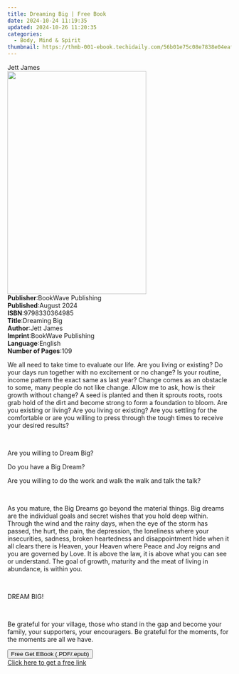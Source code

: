```yaml
---
title: Dreaming Big | Free Book
date: 2024-10-24 11:19:35
updated: 2024-10-26 11:20:35
categories:
  - Body, Mind & Spirit
thumbnail: https://thmb-001-ebook.techidaily.com/56b01e75c08e7838e04eafb502e215441f2947d18eb3a8ab6f878f1e7aa1a379.jpg
---
```

<main id="book-container">
  <div class="flex flex-col">
    <div class="book-brief flex-1 py-6 px-4 sm:p-6 md:py-10 md:px-8">
      <!-- brief-->
      <div class="book-brief-main">Jett James</div>
    </div>
    <div
      class="book-meta-info flex-1 grid gap-4 col-start-1 col-end-3 row-start-1 sm:mb-6 sm:grid-cols-4 lg:gap-6 lg:col-start-2 lg:row-end-6 lg:row-span-6 lg:mb-0"
    >
      <div
        class="book-meta-info-left place-content-center mt-4 p-4 text-sm leading-6 col-start-2 col-span-2 dark:text-slate-400"
      >
        <img
          class="w-full h-500 object-cover rounded-lg sm:h-255 sm:col-span-2 lg:col-span-full"
          src="https://img-001-ebook.techidaily.com/963f65b82a709b3e10cb915747b09f1b80bb5243741be59861a5448e279022c9.jpg"
          alt=""
          width="312"
          height="500"
        />
      </div>
      <div
        class="book-meta-info-right mt-2 col-start-1 row-start-2 col-span-3 self-center"
      >
        <!-- meta data  -->
        <div class="flex flex-col px-4 md:px-8">
          <div class="flex-1">
            <strong>Publisher</strong>:<span class="px-2"
              >BookWave Publishing</span
            >
          </div>
          <div class="flex-1">
            <strong>Published</strong>:<span class="px-2">August 2024</span>
          </div>
          <div class="flex-1">
            <strong>ISBN</strong>:<span class="px-2">9798330364985</span>
          </div>
          <div class="flex-1">
            <strong>Title</strong>:<span class="px-2">Dreaming Big</span>
          </div>
          <div class="flex-1">
            <strong>Author</strong>:<span class="px-2">Jett James</span>
          </div>
          <div class="flex-1">
            <strong>Imprint</strong>:<span class="px-2"
              >BookWave Publishing</span
            >
          </div>
          <div class="flex-1">
            <strong>Language</strong>:<span class="px-2">English</span>
          </div>
          <div class="flex-1">
            <strong>Number of Pages</strong>:<span class="px-2">109</span>
          </div>
        </div>
      </div>
    </div>
    <div class="book-description flex-1 py-6 px-4 sm:p-6 md:py-10 md:px-8">
      <div class="book-description-main">
        <div accordion-content="" id="description">
          <p class="ql-align-justify">
            We all need to take time to evaluate our life. Are you living or
            existing? Do your days run together with no excitement or no change?
            Is your routine, income pattern the exact same as last year? Change
            comes as an obstacle to some, many people do not like change. Allow
            me to ask, how is their growth without change? A seed is planted and
            then it sprouts roots, roots grab hold of the dirt and become strong
            to form a foundation to bloom. Are you existing or living? Are you
            living or existing? Are you settling for the comfortable or are you
            willing to press through the tough times to receive your desired
            results?
          </p>
          <p class="ql-align-justify"><br /></p>
          <p class="ql-align-justify">Are you willing to Dream Big?</p>
          <p class="ql-align-justify">Do you have a Big Dream?</p>
          <p class="ql-align-justify">
            Are you willing to do the work and walk the walk and talk the talk?
          </p>
          <p class="ql-align-justify"><br /></p>
          <p class="ql-align-justify">
            As you mature, the Big Dreams go beyond the material things. Big
            dreams are the individual goals and secret wishes that you hold deep
            within. Through the wind and the rainy days, when the eye of the
            storm has passed, the hurt, the pain, the depression, the loneliness
            where your insecurities, sadness, broken heartedness and
            disappointment hide when it all clears there is Heaven, your Heaven
            where Peace and Joy reigns and you are governed by Love. It is above
            the law, it is above what you can see or understand. The goal of
            growth, maturity and the meat of living in abundance, is within you.
          </p>
          <p class="ql-align-justify"><br /></p>
          <p class="ql-align-justify">DREAM BIG!</p>
          <p class="ql-align-justify"><br /></p>
          <p class="ql-align-justify">
            Be grateful for your village, those who stand in the gap and become
            your family, your supporters, your encouragers. Be grateful for the
            moments, for the moments are all we have.
          </p>
        </div>
        <div class="accordion-fader"></div>
      </div>
    </div>
    <div class="book-excerpts flex-1 py-6 px-4 sm:p-6 md:py-10 md:px-8"></div>
    <div
      class="book-about-author flex-1 py-6 px-4 sm:p-6 md:py-10 md:px-8"
    ></div>
    <div class="book-free-get flex-1 py-6 px-4 sm:p-6 md:py-10 md:px-8">
      <button
        id="btn-free-get"
        class="bg-blue-500 hover:bg-blue-700 text-white font-bold py-2 px-4 rounded"
      >
        Free Get EBook (.PDF/.epub)
      </button>
      <div id="countdown-display" class="px-2 text-lg mt-2"></div>
      <a
        id="free-link"
        class="hidden bg-blue-500 hover:bg-blue-700 text-white font-bold py-2 px-4 rounded"
        href="https://www.ebooks.com/en-us/book/211445908/dreaming-big/jett-james/"
        target="_blank"
        >Click here to get a free link</a
      >
    </div>
    <script>
      let countdownTime = 0;
      let countdownInterval = null;
      document
        .getElementById('btn-free-get')
        .addEventListener('click', startCountdown);
      function startCountdown() {
        countdownTime = new Date().getTime() + 60000 * 3;
        countdownInterval = setInterval(updateCountdown, 1000);
        document.getElementById('btn-free-get').disabled = true;
        document
          .getElementById('btn-free-get')
          .classList.add('bg-gray-500', 'cursor-not-allowed');
      }
      function updateCountdown() {
        let currentTime = new Date().getTime();
        let timeLeft = countdownTime - currentTime;
        let secondsLeft = Math.floor(timeLeft / 1000);
        document.getElementById('countdown-display').innerHTML =
          `Remaining time: ${secondsLeft} seconds.`;
        if (secondsLeft <= 0) {
          clearInterval(countdownInterval);
          document.getElementById('btn-free-get').classList.add('hidden');
          document.getElementById('free-link').classList.remove('hidden');
          document.getElementById('countdown-display').innerHTML = '';
        }
      }
    </script>
  </div>
</main>
